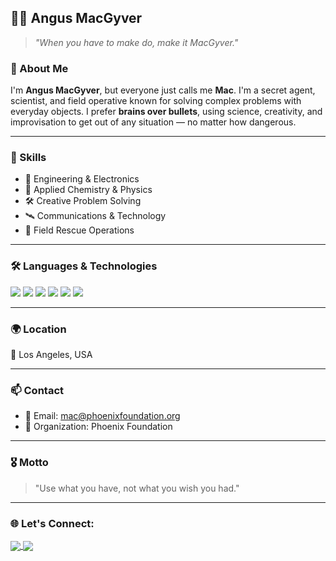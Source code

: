 ## 👨‍🔬 Angus MacGyver

> *"When you have to make do, make it MacGyver."*

### 🧠 About Me

I'm **Angus MacGyver**, but everyone just calls me **Mac**. I'm a secret agent, scientist, and field operative known for solving complex problems with everyday objects. I prefer **brains over bullets**, using science, creativity, and improvisation to get out of any situation — no matter how dangerous.

---

### 🧰 Skills

- 🔧 Engineering & Electronics
- 🧪 Applied Chemistry & Physics
- 🛠️ Creative Problem Solving
- 🛰️ Communications & Technology
- 🚁 Field Rescue Operations

---

### 🛠️ Languages & Technologies

<p align="left">
  <img src="https://img.shields.io/badge/-C++-00599C?style=flat-square&logo=c%2b%2b&logoColor=white" />
  <img src="https://img.shields.io/badge/-Python-3776AB?style=flat-square&logo=python&logoColor=white" />
  <img src="https://img.shields.io/badge/-IoT-00ADD8?style=flat-square&logo=raspberrypi&logoColor=white" />
  <img src="https://img.shields.io/badge/-JavaScript-F7DF1E?style=flat-square&logo=javascript&logoColor=black" />
  <img src="https://img.shields.io/badge/-Node.js-339933?style=flat-square&logo=node.js&logoColor=white" />
  <img src="https://img.shields.io/badge/-Android%20Studio-3DDC84?style=flat-square&logo=android-studio&logoColor=white" />
</p>

---

### 🌍 Location
📍 Los Angeles, USA

---

### 📫 Contact
- 📧 Email: mac@phoenixfoundation.org  
- 🧰 Organization: Phoenix Foundation

---

### 🎖️ Motto
> "Use what you have, not what you wish you had."

---

### 🌐 Let's Connect:
<p align="left">
  <a href="https://linkedin.com/in/yourprofile" target="blank">
    <img align="center" src="https://img.shields.io/badge/LinkedIn-blue?style=flat-square&logo=linkedin" />
  </a>
  <a href="mailto:youremail@example.com">
    <img align="center" src="https://img.shields.io/badge/Email-red?style=flat-square&logo=gmail" />
  </a>
</p>


<!--
**ANDRO-source-hub/ANDRO-source-hub** is a ✨ _special_ ✨ repository because its `README.md` (this file) appears on your GitHub profile.

Here are some ideas to get you started:

- 🔭 I’m currently working on ...
- 🌱 I’m currently learning ...
- 👯 I’m looking to collaborate on ...
- 🤔 I’m looking for help with ...
- 💬 Ask me about ...
- 📫 How to reach me: ...
- 😄 Pronouns: ...
- ⚡ Fun fact: ...
-->
